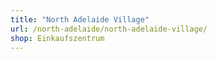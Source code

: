 ```yaml
---
title: "North Adelaide Village"
url: /north-adelaide/north-adelaide-village/
shop: Einkaufszentrum
---
```

